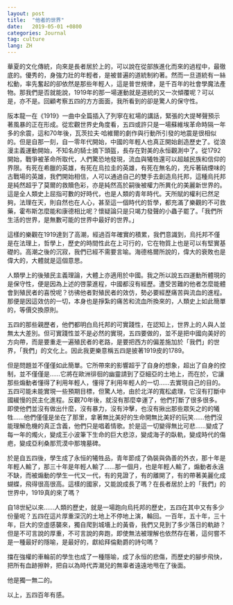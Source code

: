 ```yaml
---
layout: post
title:  "他者的世界"
date:   2019-05-01 +0800
categories: Journal
tag: culture
lang: ZH
---
```


華夏的文化傳統，向來是長者居於上的，可以說在從部族進化而來的過程中，最徹底的。優秀的，身強力壯的年輕者，是被普遍的道統制約著。然而一旦道統有一絲松動，率先奮起的卻依然是那些年輕人，這是普世規律，是千百年的社會學魔法產物。那我們是否就能說，1919年的那一場運動就是道統的又一次傾覆呢？可以是，亦不是。回顧考察五四的方方面面，我所看到的卻是驚人的保守性。

阪本龍一在《1919》一曲中全篇插入了列寧在紅場的講話，緊張的大提琴聲預示著風暴的正在形成。從宏觀世界史角度看，五四或許只是一場蘇維埃革命時隔一年多的余震，這和70年後，瓦茨拉夫·哈維爾的劇作與行動所引發的地震是很相似的。但是自那一刻，自一零年代開始，中國的年輕人也真正開始創造歷史了。從浪漫主義運動開始，不知名的騎士摘下頭盔，長存在對美的永恒觀測中了。從1792開始，戰爭被革命所取代，人們驚恐地發現，流血與犧牲還可以超越民族和信仰的界限。有死在希臘的英雄，有死在烏拉圭的英雄，有死在無名的，充斥著硝煙味的古戰場的英雄，我們開始相信，人可以通過自己的雙手去創造烏托邦，這種烏托邦是純然超乎了莫爾的救贖色彩，亦是純然高於嗣後被權力所異化的美麗新世界的。這是全人類史上屈指可數的好時代，也是人類的青年時代。天所賦的權利已然足夠，法理在天，則自然也在人心，甚至這一個時代的哲學，都充滿了樂觀的不可救藥，霍布斯怎麼能和康德相比呢？懷疑論只是只竭力發聲的小蟲子罷了。「我們所生活的世界，是無數可能的世界中最好的世界。」

這樣的樂觀在1919達到了高潮，經過百年確實的積累，我們意識到，烏托邦不僅是在法理上，哲學上，歷史的時間性此在上可行的，它在物質上也是可以有堅實基礎的。高潮之後的沉寂，我們已經不需要言喻。海德格爾所說的，偉大的衰敗也是偉大的，大體就是這個意思。

人類學上的後殖民主義理論，大體上亦適用於中國。我之所以說五四運動所體現的是保守性，便是因為上述的啓蒙進程，中國都沒有經歷。遭受苦難的他者怎麼能體會到殖民者的喜悅呢？彷彿他者對殖民者的效仿，勢必要經歷痛苦與流血的進程。那便是因這效仿的一切，本身也是掙紮的痛苦和流血所換來的，人類史上如此簡單的，等價交換原則。

五四的那些親歷者，他們都明白烏托邦的可實踐性，在認知上，世界上的人與人並無太大差別。但可實踐性並不是必然的實現，五四要做的，並不是把中國向美好的方向帶，而是要重走一遍殖民者的老路，是要把西方的偏差施加於「我們」的世界，「我們」的文化上。因此我更樂意稱五四是披著1919皮的1789。

但是問題並不僅僅如此簡單。它所帶來的影響超乎了自身的想象，超出了自身的控制，並不僅僅是……它將在歐洲徘徊的幽靈請到了亞細亞的土地上，而在於，它讓那些煽動者懂得了利用年輕人，懂得了利用年輕人的一切……去實現自己的目的。五四可能未能實現一些預期目標，但驚人地，由於北洋的寬松處理，它沒有打斷中國緩慢的民主化進程。反觀70年後，就沒有那麼幸運了，他們打斷了很多很多。即使他們並沒有做出什麼，沒有暴力，沒有沖擊，也沒有揪出那些眾矢之的的犧牲……他們僅僅是坐在了那里，拿著無比美好的生命開無比美好的玩笑……他們沒能理解危機的真正含義，他們只是唱着情歌。於是這一切變得無比可悲……變成了每一年的燭火，變成王小波筆下生命的巨大悲涼，變成海子的臥軌，變成時代的傷疤，變成亞利桑那荒漠中那塊墓碑。

於是自五四後，學生成了永恒的犧牲品，青年節成了偽裝與偽善的外衣，那十年是年輕人輸了，那三十年是年輕人輸了……那一個月，也是年輕人輸了，煽動者永遠不缺，而被煽動的學生一代又一代，有的見證了，有的離開了，有的帶著美麗化成蝴蝶，飛得很高很高。這樣的國家，又能說成長了嗎？在長者居於上的「我們」的世界中，1919真的來了嗎？

自18世紀以來……人類的歷史，就是一場跑向烏托邦的歷史，五四在其中又有多少份量呢？五四在這片厚重深沉的土地上不停地上演，輪回。一百年，五十年，三十年，巨大的空虛感襲來，獨自爬到城墻上的黃昏，我們又見到了多少落日的軌跡？但是不可言說的厚重，不可言說的奔跑，即使無法被理解也依然存在著，這何嘗不是一種最好的隱喻，是最好的，獻給拜倫勳爵的詩句嗎？

擋在強權的車輪前的學生也成了一種隱喻，成了永恒的悲傷，而歷史的腳步飛快，把所有血跡擦幹，把自以為時代弄潮兒的無辜者遠遠地甩在了後面。

他是獨一無二的。

以上，五四百年有感。
